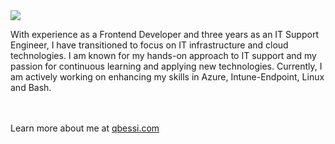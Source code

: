 <img src="https://qbessi.com/_astro/devops.Bt_in2KF_Z2wmS1N.webp" />

With experience as a Frontend Developer and three years as an IT Support Engineer, I have transitioned to focus on IT infrastructure and cloud technologies. I am known for my hands-on approach to IT support and my passion for continuous learning and applying new technologies. Currently, I am actively working on enhancing my skills in Azure, Intune-Endpoint, Linux and Bash.

<br><br>
Learn more about me at [qbessi.com](http://qbessi.com)
